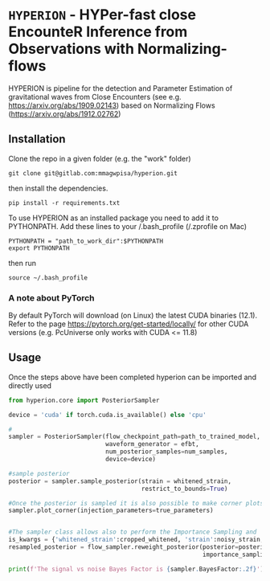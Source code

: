 # `HYPERION` - HYPer-fast close EncounteR Inference from Observations with Normalizing-flows 

HYPERION is pipeline for the detection and Parameter Estimation of gravitational waves from Close Encounters (see e.g. https://arxiv.org/abs/1909.02143) based on Normalizing Flows (https://arxiv.org/abs/1912.02762) 

## Installation

Clone the repo in a given folder (e.g. the "work" folder)

```
git clone git@gitlab.com:mmagwpisa/hyperion.git
```

then install the dependencies.

```
pip install -r requirements.txt
```

To use HYPERION as an installed package you need to add it to PYTHONPATH. 
Add these lines to your /.bash_profile (/.zprofile on Mac)

```
PYTHONPATH = "path_to_work_dir":$PYTHONPATH
export PYTHONPATH
```

then run 

```
source ~/.bash_profile
```

### A note about PyTorch
By default PyTorch will download (on Linux) the latest CUDA binaries (12.1). 
Refer to the page https://pytorch.org/get-started/locally/ for other CUDA versions
(e.g. PcUniverse only works with CUDA <= 11.8)

## Usage

Once the steps above have been completed hyperion can be imported and directly used

```python
from hyperion.core import PosteriorSampler

device = 'cuda' if torch.cuda.is_available() else 'cpu'

#
sampler = PosteriorSampler(flow_checkpoint_path=path_to_trained_model, 
                           waveform_generator = efbt, 
                           num_posterior_samples=num_samples, 
                           device=device)

#sample posterior
posterior = sampler.sample_posterior(strain = whitened_strain,
                                     restrict_to_bounds=True)

#Once the posterior is sampled it is also possible to make corner plots
sampler.plot_corner(injection_parameters=true_parameters)


#The sampler class allows also to perform the Importance Sampling and 
is_kwargs = {'whitened_strain':cropped_whitened, 'strain':noisy_strain, 'psd':psd, 'event_time':t_gps}
resampled_posterior = flow_sampler.reweight_posterior(posterior=posterior,                      
                                                      importance_sampling_kwargs=is_kwargs)

print(f'The signal vs noise Bayes Factor is {sampler.BayesFactor:.2f}')
```





